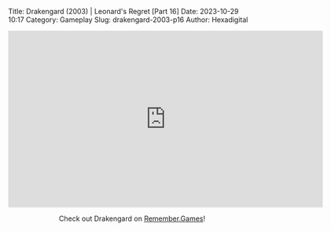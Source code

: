 Title: Drakengard (2003) | Leonard's Regret [Part 16]
Date: 2023-10-29 10:17
Category: Gameplay
Slug: drakengard-2003-p16
Author: Hexadigital

<center><iframe src="https://www.youtube.com/embed/SyGbPJRY6Dk?feature=oembed" allow="accelerometer; autoplay; encrypted-media; gyroscope; picture-in-picture" width="640" height="360" frameborder="0"></iframe>

Check out Drakengard on [Remember.Games](https://remember.games/game/2346/drakengard/)!</center>